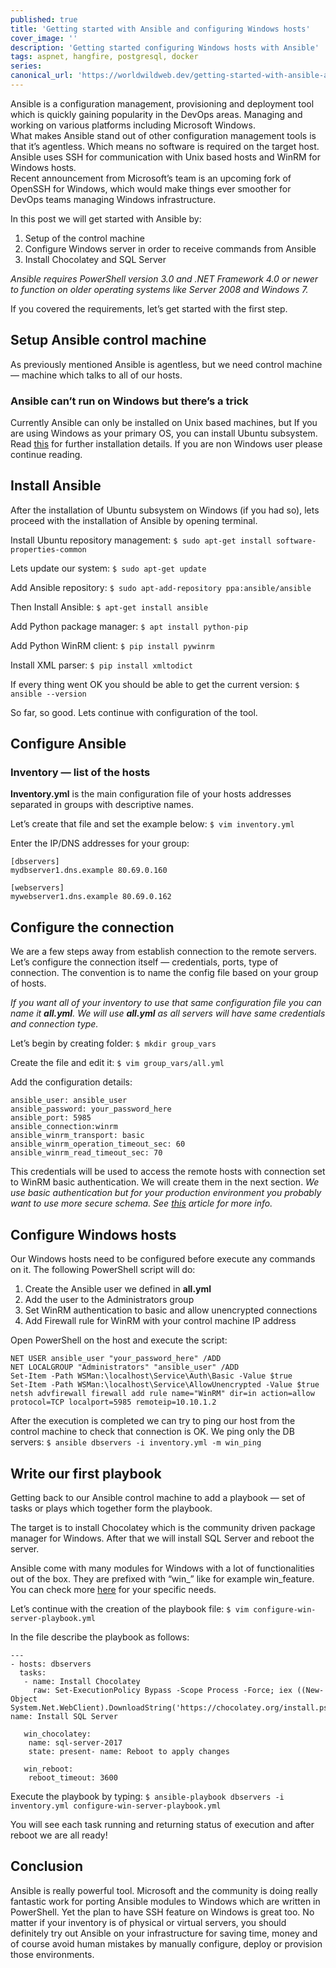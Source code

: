 ```yaml
---
published: true
title: 'Getting started with Ansible and configuring Windows hosts'
cover_image: ''
description: 'Getting started configuring Windows hosts with Ansible'
tags: aspnet, hangfire, postgresql, docker
series:
canonical_url: 'https://worldwildweb.dev/getting-started-with-ansible-and-configuring-windows-machines/'
---
```


Ansible is a configuration management, provisioning and deployment tool which is quickly gaining popularity in the DevOps areas. Managing and working on various platforms including Microsoft Windows.  
What makes Ansible stand out of other configuration management tools is that it’s agentless. Which means no software is required on the target host. Ansible uses SSH for communication with Unix based hosts and WinRM for Windows hosts.  
Recent announcement from Microsoft’s team is an upcoming fork of OpenSSH for Windows, which would make things ever smoother for DevOps teams managing Windows infrastructure.

In this post we will get started with Ansible by:

1.  Setup of the control machine
2.  Configure Windows server in order to receive commands from Ansible
3.  Install Chocolatey and SQL Server

_Ansible requires PowerShell version 3.0 and .NET Framework 4.0 or newer to function on older operating systems like Server 2008 and Windows 7._

If you covered the requirements, let’s get started with the first step.

## Setup Ansible control machine

As previously mentioned Ansible is agentless, but we need control machine — machine which talks to all of our hosts.

### Ansible can’t run on Windows but there’s a trick

Currently Ansible can only be installed on Unix based machines, but If you are using Windows as your primary OS, you can install Ubuntu subsystem. Read [this](https://docs.microsoft.com/en-us/windows/wsl/install-win10) for further installation details. If you are non Windows user please continue reading.

## Install Ansible

After the installation of Ubuntu subsystem on Windows (if you had so), lets proceed with the installation of Ansible by opening terminal.

Install Ubuntu repository management:
`$ sudo apt-get install software-properties-common`

Lets update our system:
`$ sudo apt-get update`

Add Ansible repository:
`$ sudo apt-add-repository ppa:ansible/ansible`

Then Install Ansible:
`$ apt-get install ansible`

Add Python package manager:
`$ apt install python-pip`

Add Python WinRM client:
`$ pip install pywinrm`

Install XML parser:
`$ pip install xmltodict`

If every thing went OK you should be able to get the current version:
`$ ansible --version`

So far, so good. Lets continue with configuration of the tool.

## Configure Ansible

### Inventory — list of the hosts

**Inventory.yml** is the main configuration file of your hosts addresses separated in groups with descriptive names.

Let’s create that file and set the example below:
`$ vim inventory.yml`

Enter the IP/DNS addresses for your group:

```
[dbservers]
mydbserver1.dns.example 80.69.0.160

[webservers]
mywebserver1.dns.example 80.69.0.162
```

## Configure the connection

We are a few steps away from establish connection to the remote servers. Let’s configure the connection itself — credentials, ports, type of connection. The convention is to name the config file based on your group of hosts.

_If you want all of your inventory to use that same configuration file you can name it_ **_all.yml_**_. We will use_ **_all.yml_** _as all servers will have same credentials and connection type._

Let’s begin by creating folder:
`$ mkdir group_vars`

Create the file and edit it:
`$ vim group_vars/all.yml`

Add the configuration details:

```
ansible_user: ansible_user
ansible_password: your_password_here
ansible_port: 5985
ansible_connection:winrm
ansible_winrm_transport: basic
ansible_winrm_operation_timeout_sec: 60
ansible_winrm_read_timeout_sec: 70
```

This credentials will be used to access the remote hosts with connection set to WinRM basic authentication. We will create them in the next section.
_We use basic authentication but for your production environment you probably want to use more secure schema. See_ [_this_](https://docs.ansible.com/ansible/latest/user_guide/windows_winrm.html?highlight=windows) _article for more info._

## Configure Windows hosts

Our Windows hosts need to be configured before execute any commands on it. The following PowerShell script will do:

1.  Create the Ansible user we defined in **all.yml**
2.  Add the user to the Administrators group
3.  Set WinRM authentication to basic and allow unencrypted connections
4.  Add Firewall rule for WinRM with your control machine IP address

Open PowerShell on the host and execute the script:

```
NET USER ansible_user "your_password_here" /ADD
NET LOCALGROUP "Administrators" "ansible_user" /ADD
Set-Item -Path WSMan:\localhost\Service\Auth\Basic -Value $true
Set-Item -Path WSMan:\localhost\Service\AllowUnencrypted -Value $true
netsh advfirewall firewall add rule name="WinRM" dir=in action=allow protocol=TCP localport=5985 remoteip=10.10.1.2
```

After the execution is completed we can try to ping our host from the control machine to check that connection is OK. We ping only the DB servers:
`$ ansible dbservers -i inventory.yml -m win_ping`

## Write our first playbook

Getting back to our Ansible control machine to add a playbook — set of tasks or plays which together form the playbook.

The target is to install Chocolatey which is the community driven package manager for Windows. After that we will install SQL Server and reboot the server.

Ansible come with many modules for Windows with a lot of functionalities out of the box. They are prefixed with “win\_” like for example win_feature. You can check more [here](https://docs.ansible.com/ansible/latest/modules/list_of_windows_modules.html?highlight=windows) for your specific needs.

Let’s continue with the creation of the playbook file:
`$ vim configure-win-server-playbook.yml`

In the file describe the playbook as follows:

```
---
- hosts: dbservers
  tasks:
   - name: Install Chocolatey
     raw: Set-ExecutionPolicy Bypass -Scope Process -Force; iex ((New-Object System.Net.WebClient).DownloadString('https://chocolatey.org/install.ps1'))- name: Install SQL Server
   
   win_chocolatey:
    name: sql-server-2017
    state: present- name: Reboot to apply changes
   
   win_reboot:
    reboot_timeout: 3600
```

Execute the playbook by typing:
`$ ansible-playbook dbservers -i inventory.yml configure-win-server-playbook.yml`

You will see each task running and returning status of execution and after reboot we are all ready!

## Conclusion

Ansible is really powerful tool. Microsoft and the community is doing really fantastic work for porting Ansible modules to Windows which are written in PowerShell. Yet the plan to have SSH feature on Windows is great too. No matter if your inventory is of physical or virtual servers, you should definitely try out Ansible on your infrastructure for saving time, money and of course avoid human mistakes by manually configure, deploy or provision those environments.
